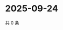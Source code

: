 # 2025-09-24

共 0 条

<!-- BEGIN ZHIHUVIDEO -->
<!-- 最后更新时间 Wed Sep 24 2025 21:22:15 GMT+0800 (China Standard Time) -->

<!-- END ZHIHUVIDEO -->
